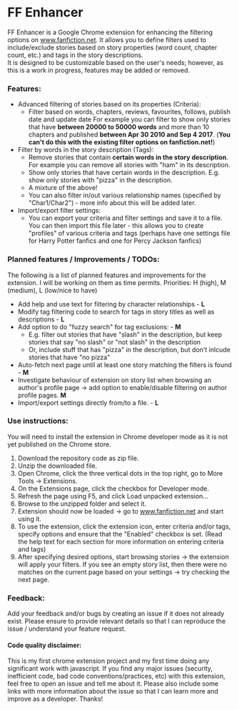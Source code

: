 # FF Enhancer
FF Enhancer is a Google Chrome extension for enhancing the filtering options on www.fanfiction.net. 
It allows you to define filters used to include/exclude stories based on story properties (word count, chapter count, etc.) and tags in the story descriptions.  
  It is designed to be customizable based on the user's needs; however, as this is a work in progress, features may be added or removed.  

### Features:
- Advanced filtering of stories based on its properties (Criteria):
  - Filter based on words, chapters, reviews, favourites, follows, publish date and update date
    For example you can filter to show only stories that have **between 20000 to 50000 words** and more than 10 chapters and published **between Apr 30 2010 and Sep 4 2017**. (**You can't do this with the existing filter options on fanfiction.net!**)
- Filter by words in the story description (Tags):
  - Remove stories that contain **certain words in the story description**. For example you can remove all stories with "ham" in its description.
  - Show only stories that have certain words in the description. E.g. show only stories with "pizza" in the description.
  - A mixture of the above!
  - You can also filter in/out various relationship names (specified by "Char1/Char2") - more info about this will be added later.
- Import/export filter settings:
  - You can export your criteria and filter settings and save it to a file. You can then import this file later - this allows you to create "profiles" of various criteria and tags (perhaps have one settings file for Harry Potter fanfics and one for Percy Jackson fanfics)

### Planned features / Improvements / TODOs:
The following is a list of planned features and improvements for the extension. I will be working on them as time permits.
Priorities: H (high), M (medium), L (low/nice to have)
- Add help and use text for filtering by character relationships - **L**
- Modify tag filtering code to search for tags in story titles as well as descriptions - **L**
- Add option to do "fuzzy search" for tag exclusions: - **M**
  - E.g. filter out stories that have "slash" in the description, but keep stories that say "no slash" or "not slash" in the description
  - Or, include stuff that has "pizza" in the description, but don't inlcude stories that have "no pizza"
- Auto-fetch next page until at least one story matching the filters is found - **M**
- Investigate behaviour of extension on story list when browsing an author's profile page -> add option to enable/disable filtering on author profile pages. **M**
- Import/export settings directly from/to a file. - **L**


### Use instructions:
You will need to install the extension in Chrome developer mode as it is not yet published on the Chrome store.
1. Download the repository code as zip file. 
2. Unzip the downloaded file.
3. Open Chrome, click the three vertical dots in the top right, go to More Tools -> Extensions.
4. On the Extensions page, click the checkbox for Developer mode.
5. Refresh the page using F5, and click Load unpacked extension...
6. Browse to the unzipped folder and select it.
7. Extension should now be loaded -> go to www.fanfiction.net and start using it.
8. To use the extension, click the extension icon, enter criteria and/or tags, specify options and ensure that the "Enabled" checkbox is set. (Read the help text for each section for more information on entering criteria and tags)
9. After specifying desired options, start browsing stories -> the extension will apply your filters. If you see an empty story list, then there were no matches on the current page based on your settings -> try checking the next page.

### Feedback:
Add your feedback and/or bugs by creating an issue if it does not already exist. Please ensure to provide relevant details so that I can reproduce the issue / understand your feature request.

#### Code quality disclaimer:
This is my first chrome extension project and my first time doing any significant work with javascript. If you find any major issues (security, inefficient code, bad code conventions/practices, etc) with this extension, feel free to open an issue and tell me about it. Please also include some links with more information about the issue so that I can learn more and improve as a developer. Thanks!

